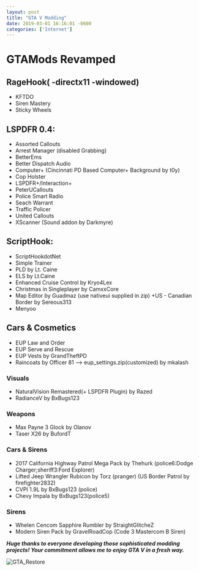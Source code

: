 ```yaml
--- 
layout: post
title: "GTA V Modding" 
date: 2019-03-01 16:16:01 -0600 
categories: ['Internet']
--- 
```


# GTAMods Revamped

## RageHook( -directx11 -windowed)
* KFTDO
* Siren Mastery
* Sticky Wheels

## LSPDFR 0.4:
* Assorted Callouts
* Arrest Manager (disabled Grabbing)
* BetterEms
* Better Dispatch Audio
* Computer+ (Cincinnati PD Based Computer+ Background by t0y)
* Cop Holster
* LSPDFR+/Interaction+
* PeterUCallouts
* Police Smart Radio
* Seach Warrant
* Traffic Policer
* United Callouts
* XScanner (Sound addon by Darkmyre)

## ScriptHook:
* ScriptHookdotNet
* Simple Trainer
* PLD by Lt. Caine
* ELS by Lt.Caine
* Enhanced Cruise Control by Kryo4Lex 
* Christmas in Singleplayer by CamxxCore
* Map Editor by Guadmaz (use nativeui supplied in zip)
 +US - Canadian Border by Sereous313
 * Menyoo


## Cars & Cosmetics
* EUP Law and Order
* EUP Serve and Rescue
* EUP Vests by GrandTheftPD
* Raincoats by Officer 81
--> eup_settings.zip(customized) by mkalash

### Visuals
* NaturalVision Remastered(+ LSPDFR Plugin) by Razed
* RadianceV by BxBugs123

### Weapons
* Max Payne 3 Glock by Olanov
* Taser X26 by BufordT

### Cars & Sirens
* 2017 California Highway Patrol Mega Pack by Thehurk (police6:Dodge Charger;sheriff3:Ford Explorer)
* Lifted Jeep Wrangler Rubicon by Torz (pranger)
  (US Border Patrol by  firefighter2832)
* CVPI 1.9L by BxBugs123 (police)
* Chevy Impala by BxBugs123(police5)

### Sirens
* Whelen Cencom Sapphire Rumbler by StraightGlitcheZ 
* Modern Siren Pack by GravelRoadCop (Code 3 Mastercom B Siren)

___Huge thanks to everyone developing those sophisticated modding projects! Your commitment allows me to enjoy GTA V in a fresh way.___

![GTA_Restore](https://worstaim.eu/images/clean_gta_folder_full.png)





 
